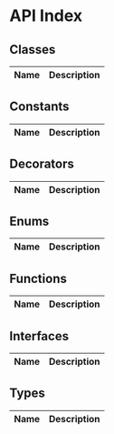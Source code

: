 # API Index

## Classes
| Name | Description |
|------|-------------|

## Constants
| Name | Description |
|------|-------------|

## Decorators
| Name | Description |
|------|-------------|

## Enums
| Name | Description |
|------|-------------|

## Functions
| Name | Description |
|------|-------------|

## Interfaces
| Name | Description |
|------|-------------|

## Types
| Name | Description |
|------|-------------|
